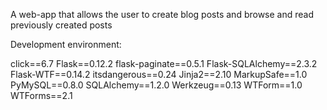 A web-app that allows the user to create blog posts and browse and read previously created posts



Development environment:

click==6.7
Flask==0.12.2
flask-paginate==0.5.1
Flask-SQLAlchemy==2.3.2
Flask-WTF==0.14.2
itsdangerous==0.24
Jinja2==2.10
MarkupSafe==1.0
PyMySQL==0.8.0
SQLAlchemy==1.2.0
Werkzeug==0.13
WTForm==1.0
WTForms==2.1

